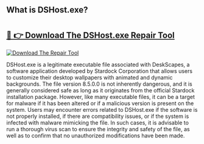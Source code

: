 ## What is DSHost.exe? 

# <h2><a href="https://exedetect.com/download.php?DSHost.exe">🔗 👉 Download The DSHost.exe Repair Tool</a></h2>

[![Download The Repair Tool](https://exedetect.com/download-button.jpg)](https://exedetect.com/download.php?DSHost.exe)

DSHost.exe is a legitimate executable file associated with DeskScapes, a software application developed by Stardock Corporation that allows users to customize their desktop wallpapers with animated and dynamic backgrounds. The file version 8.5.0.0 is not inherently dangerous, and it is generally considered safe as long as it originates from the official Stardock installation package. However, like many executable files, it can be a target for malware if it has been altered or if a malicious version is present on the system. Users may encounter errors related to DSHost.exe if the software is not properly installed, if there are compatibility issues, or if the system is infected with malware mimicking the file. In such cases, it is advisable to run a thorough virus scan to ensure the integrity and safety of the file, as well as to confirm that no unauthorized modifications have been made.
